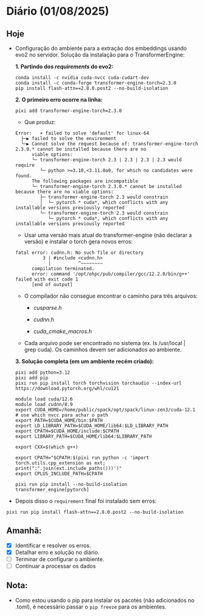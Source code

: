 # Diário (01/08/2025)

## Hoje
- Configuração do ambiente para a extração dos embeddings usando evo2 no servidor. Solução da instalação para o TransformerEngine:

  **1. Partindo dos *requirements* do evo2:**
  
  ```shell
  conda install -c nvidia cuda-nvcc cuda-cudart-dev
  conda install -c conda-forge transformer-engine-torch=2.3.0
  pip install flash-attn==2.8.0.post2 --no-build-isolation
  ```
  
  **2. O primeiro erro ocorre na linha:**
  
  ```pixi add transformer-engine-torch=2.3.0 ```
  
  - Que produz:
  
  ```shell
  Error:   × failed to solve 'default' for linux-64  
    ├─▶ failed to solve the environment  
    ╰─▶ Cannot solve the request because of: transformer-engine-torch 2.3.0.* cannot be installed because there are no  
        viable options:  
        └─ transformer-engine-torch 2.3 | 2.3 | 2.3 | 2.3 would require  
           └─ python >=3.10,<3.11.0a0, for which no candidates were found.  
        The following packages are incompatible  
        └─ transformer-engine-torch 2.3.0.* cannot be installed because there are no viable options:  
           ├─ transformer-engine-torch 2.3 would constrain  
           │  └─ pytorch * cuda*, which conflicts with any installable versions previously reported  
           └─ transformer-engine-torch 2.3 would constrain  
              └─ pytorch * cuda*, which conflicts with any installable versions previously reported
  ```
              
  - Usar uma versão mais atual do transformer-engine (não declarar a versão) e instalar o torch gera novos erros:
  ```
  fatal error: cudnn.h: No such file or directory
            3 | #include <cudnn.h>
              |          ^~~~~~~~~
        compilation terminated.
        error: command '/opt/ohpc/pub/compiler/gcc/12.2.0/bin/g++' failed with exit code 1
        [end of output]
  ```
  
  - O compilador não consegue encontrar o caminho para três arquivos:
    - *cusparse.h*
    
    - *cudnn.h*  
    
    - *cuda_cmake_macros.h*
  
  - Cada arquivo pode ser encontrado no sistema (ex. ls /usr/local | grep cuda). Os caminhos devem ser adicionados ao ambiente.
  
  **3. Solução completa (em um ambiente recém criado):**
  
  ```shell
  pixi add python=3.12
  pixi add pip
  pixi run pip install torch torchvision torchaudio --index-url https://download.pytorch.org/whl/cu121
  
  module load cuda/12.6
  module load cudnn/8.9
  export CUDA_HOME=/home/public/spack/opt/spack/linux-zen3/cuda-12.1 # use which nvcc para achar o path
  export PATH=$CUDA_HOME/bin:$PATH
  export LD_LIBRARY_PATH=$CUDA_HOME/lib64:$LD_LIBRARY_PATH
  export CPATH=$CUDA_HOME/include:$CPATH
  export LIBRARY_PATH=$CUDA_HOME/lib64:$LIBRARY_PATH
  
  export CXX=$(which g++)
  
  export CPATH="$CPATH:$(pixi run python -c 'import torch.utils.cpp_extension as ext; print(":".join(ext.include_paths()))')"
  export CPLUS_INCLUDE_PATH=$CPATH
  
  pixi run pip install --no-build-isolation transformer_engine[pytorch]
  ```

- Depois disso o `requirement` final foi instalado sem erros:
```shell
pixi run pip install flash-attn==2.8.0.post2 --no-build-isolation
```

## Amanhã:
- [x] Identificar e resolver os erros.
- [x] Detalhar erro e solução no diário.
- [ ] Terminar de configurar o ambiente.
- [ ] Continuar a processar os dados

## Nota:
- Como estou usando o pip para instalar os pacotes (não adicionados no .toml), é necessário passar o `pip freeze` para os ambientes.
